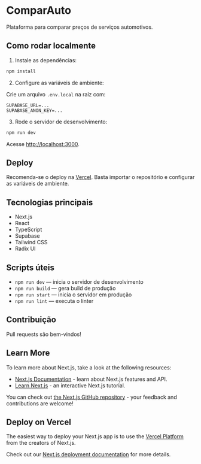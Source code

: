 # ComparAuto

Plataforma para comparar preços de serviços automotivos.

## Como rodar localmente

1. Instale as dependências:

```bash
npm install
```

2. Configure as variáveis de ambiente:

Crie um arquivo `.env.local` na raiz com:

```
SUPABASE_URL=...
SUPABASE_ANON_KEY=...
```

3. Rode o servidor de desenvolvimento:

```bash
npm run dev
```

Acesse [http://localhost:3000](http://localhost:3000).

## Deploy

Recomenda-se o deploy na [Vercel](https://vercel.com/). Basta importar o repositório e configurar as variáveis de ambiente.

## Tecnologias principais
- Next.js
- React
- TypeScript
- Supabase
- Tailwind CSS
- Radix UI

## Scripts úteis
- `npm run dev` — inicia o servidor de desenvolvimento
- `npm run build` — gera build de produção
- `npm run start` — inicia o servidor em produção
- `npm run lint` — executa o linter

## Contribuição
Pull requests são bem-vindos!

## Learn More

To learn more about Next.js, take a look at the following resources:

- [Next.js Documentation](https://nextjs.org/docs) - learn about Next.js features and API.
- [Learn Next.js](https://nextjs.org/learn) - an interactive Next.js tutorial.

You can check out [the Next.js GitHub repository](https://github.com/vercel/next.js) - your feedback and contributions are welcome!

## Deploy on Vercel

The easiest way to deploy your Next.js app is to use the [Vercel Platform](https://vercel.com/new?utm_medium=default-template&filter=next.js&utm_source=create-next-app&utm_campaign=create-next-app-readme) from the creators of Next.js.

Check out our [Next.js deployment documentation](https://nextjs.org/docs/app/building-your-application/deploying) for more details.
